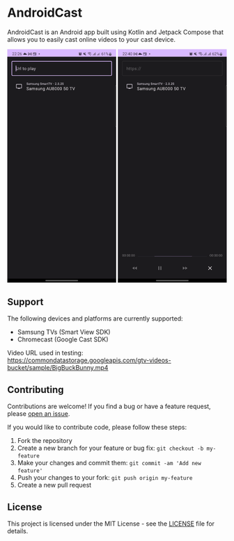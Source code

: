 # AndroidCast

AndroidCast is an Android app built using Kotlin and Jetpack Compose that allows you to easily cast online videos to your cast device.

<img src="screenshot-1.png" width="250"> <img src="screenshot-2.png" width="250">

## Support

The following devices and platforms are currently supported:

- Samsung TVs (Smart View SDK)
- Chromecast (Google Cast SDK)

Video URL used in testing: https://commondatastorage.googleapis.com/gtv-videos-bucket/sample/BigBuckBunny.mp4

## Contributing

Contributions are welcome! If you find a bug or have a feature request, please [open an issue](https://github.com/Gidex/AndroidCast/issues/new).

If you would like to contribute code, please follow these steps:

1. Fork the repository
2. Create a new branch for your feature or bug fix: `git checkout -b my-feature`
3. Make your changes and commit them: `git commit -am 'Add new feature'`
4. Push your changes to your fork: `git push origin my-feature`
5. Create a new pull request

## License

This project is licensed under the MIT License - see the [LICENSE](LICENSE) file for details.
